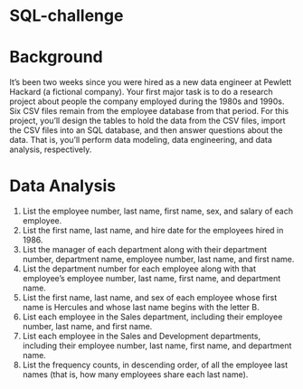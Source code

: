 # SQL-challenge

# Background
It’s been two weeks since you were hired as a new data engineer at Pewlett Hackard (a fictional company). Your first major task is to do a research project about people the company employed during the 1980s and 1990s. Six CSV files remain from the employee database from that period.
For this project, you’ll design the tables to hold the data from the CSV files, import the CSV files into an SQL database, and then answer questions about the data. That is, you’ll perform data modeling, data engineering, and data analysis, respectively.

# Data Analysis
1) List the employee number, last name, first name, sex, and salary of each employee.
2) List the first name, last name, and hire date for the employees hired in 1986.
3) List the manager of each department along with their department number, department name, employee number, last name, and first name.
4) List the department number for each employee along with that employee’s employee number, last name, first name, and department name.
5) List the first name, last name, and sex of each employee whose first name is Hercules and whose last name begins with the letter B.
6) List each employee in the Sales department, including their employee number, last name, and first name.
7) List each employee in the Sales and Development departments, including their employee number, last name, first name, and department name.
8) List the frequency counts, in descending order, of all the employee last names (that is, how many employees share each last name).
